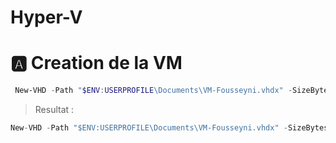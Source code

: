 # Hyper-V

# 🅰️  Creation de la VM
```powershell
 New-VHD -Path "$ENV:USERPROFILE\Documents\VM-Fousseyni.vhdx" -SizeBytes 32GB -Dynamic
```
> Resultat :
```python
New-VHD -Path "$ENV:USERPROFILE\Documents\VM-Fousseyni.vhdx" -SizeBytes 32GB -Dynamic
```





